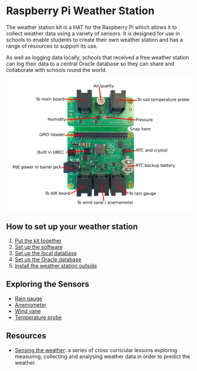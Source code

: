 # Raspberry Pi Weather Station

The weather station kit is a HAT for the Raspberry Pi which allows it to collect weather data using a variety of sensors. It is designed for use in schools to enable students to create their own weather station and has a range of resources to support its use.

As well as logging data locally, schools that received a free weather station can log their data to a central Oracle database so they can share and collaborate with schools round the world.


![Weather Station](images/weather-station-kit.png)

## How to set up your weather station
1. [Put the kit together](hardware-setup.md)
1. [Set up the software](software-setup.md)
1. [Set up the local database](database-setup.md)
1. [Set up the Oracle database](oracle.md)
1. [Install the weather station outside](siting.md)


## Exploring the Sensors
- [Rain gauge](rain-gauge.md)
- [Anemometer](anemometer.md)
- [Wind vane](wind-vane.md)
- [Temperature probe](temp-probe.md)

## Resources
- [Sensing the weather](https://github.com/raspberrypilearning/sensing-the-weather): a series of cross curricular lessons exploring measuring, collecting and analysing weather data in order to predict the weather.



